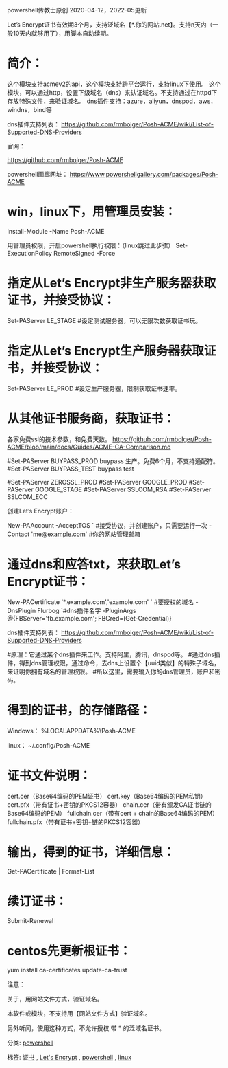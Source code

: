 ﻿powershell传教士原创 2020-04-12，2022-05更新

Let’s Encrypt证书有效期3个月，支持泛域名【\*.你的网站.net】。支持n天内（一般10天内就够用了），用脚本自动续期。

# 简介：

这个模块支持acmev2的api，这个模块支持跨平台运行，支持linux下使用。
这个模块，可以通过http，设置下级域名（dns）来认证域名。不支持通过在httpd下存放特殊文件，来验证域名。
dns插件支持：azure，aliyun，dnspod，aws，windns，bind等

dns插件支持列表：
https://github.com/rmbolger/Posh-ACME/wiki/List-of-Supported-DNS-Providers

官网：

https://github.com/rmbolger/Posh-ACME

powershell画廊网址：
https://www.powershellgallery.com/packages/Posh-ACME

# win，linux下，用管理员安装：

Install-Module -Name Posh-ACME

用管理员权限，开启powershell执行权限：（linux跳过此步骤）
Set-ExecutionPolicy RemoteSigned -Force

# 指定从Let’s Encrypt非生产服务器获取证书，并接受协议：

Set-PAServer LE\_STAGE #设定测试服务器，可以无限次数获取证书玩。

# 指定从Let’s Encrypt生产服务器获取证书，并接受协议：

Set-PAServer LE\_PROD #设定生产服务器，限制获取证书速率。

# 从其他证书服务商，获取证书：

各家免费ssl的技术参数，和免费天数。
https://github.com/rmbolger/Posh-ACME/blob/main/docs/Guides/ACME-CA-Comparison.md

#Set-PAServer BUYPASS\_PROD buypass 生产。免费6个月，不支持通配符。
#Set-PAServer BUYPASS\_TEST buypass test

#Set-PAServer ZEROSSL\_PROD
#Set-PAServer GOOGLE\_PROD
#Set-PAServer GOOGLE\_STAGE
#Set-PAServer SSLCOM\_RSA
#Set-PAServer SSLCOM\_ECC

创建Let’s Encrypt账户：

New-PAAccount -AcceptTOS \` #接受协议，并创建账户，只需要运行一次
-Contact 'me@example.com'  #你的网站管理邮箱

# 通过dns和应答txt，来获取Let’s Encrypt证书：

New-PACertificate '\*.example.com','example.com' \` #要授权的域名
-DnsPlugin Flurbog \`#dns插件名字
-PluginArgs @{FBServer='fb.example.com'; FBCred=(Get-Credential)}

dns插件支持列表：
https://github.com/rmbolger/Posh-ACME/wiki/List-of-Supported-DNS-Providers

#原理：它通过某个dns插件来工作。支持阿里，腾讯，dnspod等。
#通过dns插件，得到dns管理权限，通过命令，去dns上设置个【uuid类似】的特殊子域名，来证明你拥有域名的管理权限。
#所以这里，需要输入你的dns管理员，账户和密码。

# 得到的证书，的存储路径：

Windows：
%LOCALAPPDATA%\\Posh-ACME

linux：
\~/.config/Posh-ACME

# 证书文件说明：

cert.cer（Base64编码的PEM证书）
cert.key（Base64编码的PEM私钥）
cert.pfx（带有证书+密钥的PKCS12容器）
chain.cer（带有颁发CA证书链的Base64编码的PEM）
fullchain.cer（带有cert + chain的Base64编码的PEM）
fullchain.pfx（带有证书+密钥+链的PKCS12容器）

# 输出，得到的证书，详细信息：

Get-PACertificate | Format-List

# 续订证书：

Submit-Renewal

# centos先更新根证书：

yum install ca-certificates
update-ca-trust

注意：

关于，用网站文件方式，验证域名。

本软件或模块，不支持用【网站文件方式】验证域名。

另外听闻，使用这种方式，不允许授权 带 \* 的泛域名证书。

分类: [powershell](https://www.cnblogs.com/piapia/category/420584.html)

标签: [证书](https://www.cnblogs.com/piapia/tag/%E8%AF%81%E4%B9%A6/) , [Let's Encrypt](https://www.cnblogs.com/piapia/tag/Let%27s%20Encrypt/) , [powershell](https://www.cnblogs.com/piapia/tag/powershell/) , [linux](https://www.cnblogs.com/piapia/tag/linux/)
